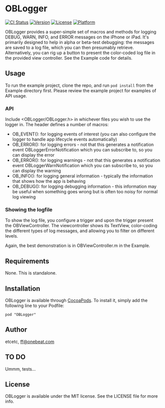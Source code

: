 # OBLogger

[![CI Status](http://img.shields.io/travis/etcetc/OBLogger.svg?style=flat)](https://travis-ci.org/etcetc/OBLogger)
[![Version](https://img.shields.io/cocoapods/v/OBLogger.svg?style=flat)](http://cocoadocs.org/docsets/OBLogger)
[![License](https://img.shields.io/cocoapods/l/OBLogger.svg?style=flat)](http://cocoadocs.org/docsets/OBLogger)
[![Platform](https://img.shields.io/cocoapods/p/OBLogger.svg?style=flat)](http://cocoadocs.org/docsets/OBLogger)

OBLogger provides a super-simple set of macros and methods for logging DEBUG, WARN, INFO, and ERROR messages on the iPhone or iPad.  It's primarily designed to help in alpha or beta-test debugging: the messages are saved to a log file, which you can then presumably retrieve.  Alternatively, you can rig up a button to present the color-coded log file in the provided view controller.  See the Example code for details.

## Usage

To run the example project, clone the repo, and run `pod install` from the Example directory first.  Please review the example project for 
examples of API usage.  

### API

Include <OBLogger/OBLogger.h> in whichever files you wish to use the logger in.  The header defines a number of macros:
 + OB_EVENT(): for logging events of interest (you can also configure the logger to handle app lifecycle events automatically)
 + OB_ERROR(): for logging errors - not that this generates a notification event OBLoggerErrorNotification which you can subscribe to, so you can display the error
 + OB_ERROR(): for logging warnings - not that this generates a notification event OBLoggerWarnNotification which you can subscribe to, so you can display the warning
 + OB_INFO(): for logging general information - typically the information that shows how the app is behaving
 + OB_DEBUG(): for logging debugging information - this information may be useful when something goes wrong but is often too noisy for normal log viewing

### Showing the logfile

To show the log file, you configure a trigger and upon the trigger present the OBViewController.  The viewcontroller shows its TextView, color-coding the different types of log messages, and allowing you to filter on different levels.

Again, the best demonstration is in OBViewController.m in the Example.

## Requirements

None.  This is standalone.

## Installation

OBLogger is available through [CocoaPods](http://cocoapods.org). To install
it, simply add the following line to your Podfile:

    pod "OBLogger"

## Author

etcetc, ff@onebeat.com

## TO DO

Ummm, tests...

## License

OBLogger is available under the MIT license. See the LICENSE file for more info.


